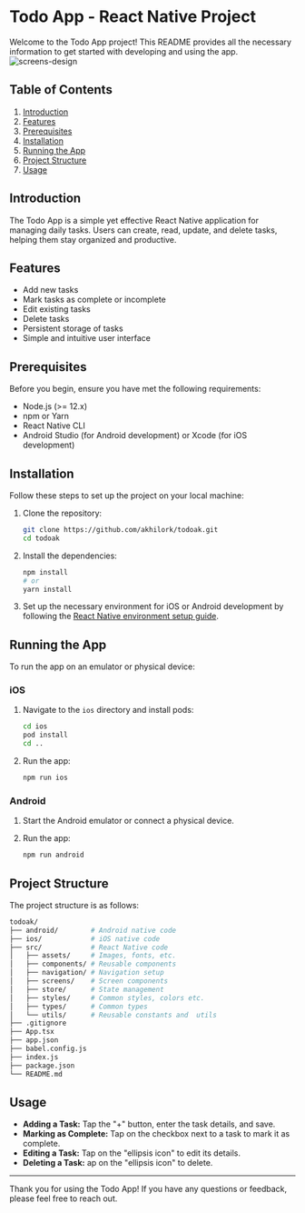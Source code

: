 # Todo App - React Native Project

Welcome to the Todo App project! This README provides all the necessary information to get started with developing and using the app.
![screens-design](https://github.com/akhilork/todoak/assets/51960205/d15e536a-894f-4d68-a6d7-1b8fac7482fa)

## Table of Contents

1. [Introduction](#introduction)
2. [Features](#features)
3. [Prerequisites](#prerequisites)
4. [Installation](#installation)
5. [Running the App](#running-the-app)
6. [Project Structure](#project-structure)
7. [Usage](#usage)

## Introduction

The Todo App is a simple yet effective React Native application for managing daily tasks. Users can create, read, update, and delete tasks, helping them stay organized and productive.

## Features

- Add new tasks
- Mark tasks as complete or incomplete
- Edit existing tasks
- Delete tasks
- Persistent storage of tasks
- Simple and intuitive user interface

## Prerequisites

Before you begin, ensure you have met the following requirements:

- Node.js (>= 12.x)
- npm or Yarn
- React Native CLI
- Android Studio (for Android development) or Xcode (for iOS development)

## Installation

Follow these steps to set up the project on your local machine:

1. Clone the repository:

   ```sh
   git clone https://github.com/akhilork/todoak.git
   cd todoak
   ```

2. Install the dependencies:

   ```sh
   npm install
   # or
   yarn install
   ```

3. Set up the necessary environment for iOS or Android development by following the [React Native environment setup guide](https://reactnative.dev/docs/environment-setup).

## Running the App

To run the app on an emulator or physical device:

### iOS

1. Navigate to the `ios` directory and install pods:

   ```sh
   cd ios
   pod install
   cd ..
   ```

2. Run the app:
   ```sh
   npm run ios
   ```

### Android

1. Start the Android emulator or connect a physical device.

2. Run the app:
   ```sh
   npm run android
   ```

## Project Structure

The project structure is as follows:

```bash
todoak/
├── android/        # Android native code
├── ios/            # iOS native code
├── src/            # React Native code
│   ├── assets/     # Images, fonts, etc.
│   ├── components/ # Reusable components
│   ├── navigation/ # Navigation setup
│   ├── screens/    # Screen components
│   ├── store/      # State management
│   ├── styles/     # Common styles, colors etc.
│   ├── types/      # Common types
│   └── utils/      # Reusable constants and  utils
├── .gitignore
├── App.tsx
├── app.json
├── babel.config.js
├── index.js
├── package.json
└── README.md
```

## Usage

- **Adding a Task:** Tap the "+" button, enter the task details, and save.
- **Marking as Complete:** Tap on the checkbox next to a task to mark it as complete.
- **Editing a Task:** Tap on the "ellipsis icon" to edit its details.
- **Deleting a Task:** ap on the "ellipsis icon" to delete.

---

Thank you for using the Todo App! If you have any questions or feedback, please feel free to reach out.
